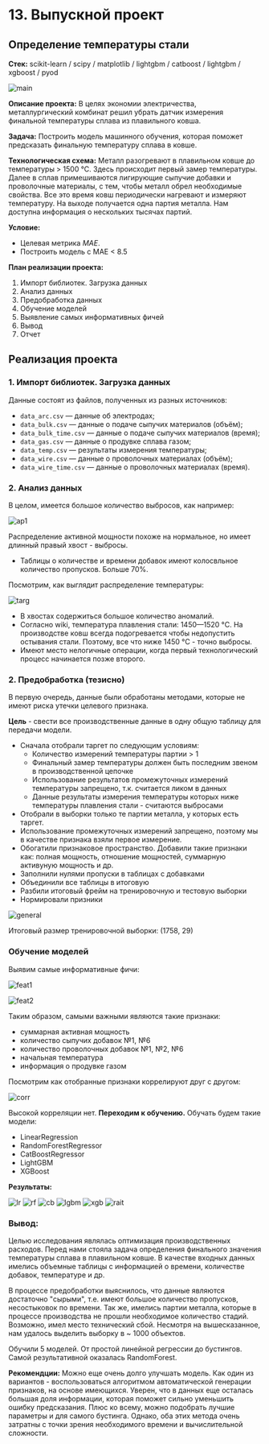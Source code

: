# 13. Выпускной проект

## Определение температуры стали

**Стек:** scikit-learn / scipy / matplotlib / lightgbm / catboost / lightgbm / xgboost / pyod

![main](pics/main.jpeg)

**Описание проекта:** В целях экономии электричества, металлургический комбинат решил убрать датчик измерения финальной температуры сплава из плавильного ковша.

**Задача:** Построить модель машинного обучения, которая поможет предсказать финальную температуру сплава в ковше.

**Технологическая схема:** Металл разогревают в плавильном ковше до температуры > 1500 °C. Здесь происходит первый замер температуры. Далее в сплав примешиваются лигирующие сыпучие добавки и проволочные материалы, с тем, чтобы металл обрел необходимые свойства. Все это время ковш периодически нагревают и измеряют температуру. На выходе получается одна партия металла. Нам доступна информация о нескольких тысячах партий.

**Условие:** 
- Целевая метрика *MAE*. 
- Построить модель с MAE < 8.5 

**План реализации проекта:**
1. Импорт библиотек. Загрузка данных
1. Анализ данных
1. Предобработка данных
1. Обучение моделей
1. Выявление самых информативных фичей
1. Вывод
1. Отчет

## Реализация проекта

### 1. Импорт библиотек. Загрузка данных

Данные состоят из файлов, полученных из разных источников:

- `data_arc.csv` — данные об электродах;
- `data_bulk.csv` — данные о подаче сыпучих материалов (объём);
- `data_bulk_time.csv` *—* данные о подаче сыпучих материалов (время);
- `data_gas.csv` — данные о продувке сплава газом;
- `data_temp.csv` — результаты измерения температуры;
- `data_wire.csv` — данные о проволочных материалах (объём);
- `data_wire_time.csv` — данные о проволочных материалах (время).

### 2. Анализ данных

В целом, имеется большое количество выбросов, как например: 

![ap1](pics/ap1.png)

Распределение активной мощности похоже на нормальное, но имеет длинный правый хвост - выбросы.

- Таблицы о количестве и времени добавок имеют колосвльное количество пропусков. Больше 70%.

Посмотрим, как выглядит распределение температуры:

![targ](pics/target1.png)

- В хвостах содержиться большое количество аномалий.
- Согласно wiki, температура плавления стали: 1450—1520 °C. На производстве ковш всегда подогревается чтобы недопустить остывания стали. Поэтому, все что ниже 1450 °C - точно выбросы.
- Имеют место нелогичные операции, когда первый технологический процесс начинается позже второго.

### 2. Предобработка (тезисно)

В первую очередь, данные были обработаны методами, которые не имеют риска утечки целевого признака.

**Цель** - свести все производственные данные в одну общую таблицу для передачи модели.

- Сначала отобрали таргет по следующим условиям:
  - Количество измерений температуры партии > 1
  - Финальный замер температуры должен быть последним звеном в производственной цепочке
  - Использование результатов промежуточных измерений температуры запрещено, т.к. считается ликом в данных
  - Данные результаты измерения температуры которых ниже температуры плавления стали - считаются выбросами
- Отобрали в выборки только те партии металла, у которых есть таргет.
- Использование промежуточных измерений запрещено, поэтому мы в качестве признака взяли первое измерение.
- Обогатили признаковое пространство. Добавили такие признаки как: полная мощность, отношение мощностей, суммарную активуную мощность и др.
- Заполнили нулями пропуски в таблицах с добавками
- Объединили все таблицы в итоговую
- Разбили итоговый фрейм на тренировочную и тестовую выборки
- Нормировали призники

![general](pics/general.png)

Итоговый размер тренировочной выборки: (1758, 29)

### Обучение моделей

Выявим самые информативные фичи:

![feat1](pics/feat1.png)

![feat2](pics/feat2.png)

Таким образом, самыми важными являются такие признаки: 
- суммарная активная мощность
- количество сыпучих добавок №1, №6
- количество проволочных добавок №1, №2, №6
- начальная температура
- информация о продувке газом

Посмотрим как отобранные признаки коррелируют друг с другом:

![corr](pics/corr.png)

Высокой корреляции нет. **Переходим к обучению.** Обучать будем такие модели:
- LinearRegression
- RandomForestRegressor
- CatBoostRegressor
- LightGBM
- XGBoost

**Результаты:**

![lr](pics/lr.png)
![rf](pics/rf.png)
![cb](pics/cb.png)
![lgbm](pics/lgbm.png)
![xgb](pics/xgb.png)
![rait](pics/rait.png)

### Вывод:

Целью исследования являлась оптимизация производственных расходов. Перед нами стояла задача определения финального значения температуры сплава в плавильном ковше. В качестве входных данных имелись объемные таблицы с информацией о времени, количестве добавок, температуре и др. 

В процессе предобработки выяснилось, что данные являются достаточно "сырыми", т.е. имеют большое количество пропусков, несостыковок по времени. Так же, имелись партии металла, которые в процессе производства не прошли необходимое количество стадий. Возможно, имел место технический сбой. Несмотря на вышесказанное, нам удалось выделить выборку в ~ 1000 объектов. 

Обучили 5 моделей. От простой линейной регрессии до бустингов. Самой результативной оказалась RandomForest.

**Рекомендции:** Можно еще очень долго улучшать модель. Как один из вариантов - воспользоваться алгоритмом автоматической генерации признаков, на основе имеющихся. Уверен, что в данных еще осталась большая доля информации, которая поможет сильно уменьшить ошибку предсказания. Плюс ко всему, можно подобрать лучшие параметры и для самого бустинга. Однако, оба этих метода очень затратны с точки зрения необходимого времени и вычислительной сложности.

